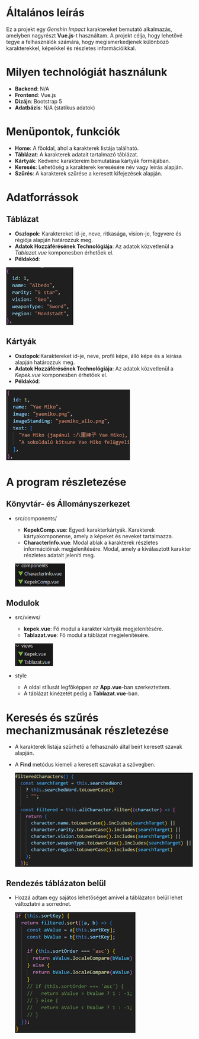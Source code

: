 # Általános leírás
Ez a projekt egy *Genshin Impact* karaktereket bemutató alkalmazás, amelyben nagyrészt **Vue.js**-t használtam. A projekt célja, hogy lehetővé tegye a felhasználók számára, hogy megismerkedjenek különböző karakterekkel, képeikkel és részletes információikkal.

# Milyen technológiát használunk

- **Backend**: N/A
- **Frontend**: Vue.js
- **Dizájn**: Bootstrap 5
- **Adatbázis**: N/A (statikus adatok)

# Menüpontok, funkciók
- **Home**: A főoldal, ahol a karakterek listája található.
- **Táblázat**: A karakterek adatait tartalmazó táblázat.
- **Kártyák**: Kedvenc karaktereim bemutatása kártyák formájában.
- **Keresés**: Lehetőség a karakterek keresésére név vagy leírás alapján.
- **Szűrés**: A karakterek szűrése a keresett kifejezések alapján.

# Adatforrássok

## Táblázat

- **Oszlopok**: Karaktereket id-je, neve, ritkasága, vision-je, fegyvere és régiója alapján határozzuk meg.
- **Adatok Hozzáférésének Technológiája**: Az adatok közvetlenül a *Tablazat.vue* komponesben érhetőek el.
- **Példakód**:

![alt text](image-1.png)

## Kártyák

- **Oszlopok**:Karaktereket id-je, neve, profil képe, álló képe és a leírása alapján határozzuk meg.
- **Adatok Hozzáférésének Technológiája**: Az adatok közvetlenül a *Kepek.vue* komponesben érhetőek el.
- **Példakód**:

![alt text](image.png)

# A program részletezése

## Könyvtár- és Állományszerkezet

- src/components/

    - **KepekComp.vue**: Egyedi karakterkártyák. Karakterek kártyakomponense, amely a képeket és neveket tartalmazza.
    - **CharacterInfo.vue**: Modal ablak a karakterek részletes információinak megjelenítésére. Modal, amely a kiválasztott karakter részletes adatait jeleníti meg.

    ![alt text](image-2.png)

## Modulok

- src/views/

    - **kepek.vue**: Fő modul a karakter kártyák megjelenítésére.
    - **Tablazat.vue**: Fő modul a táblázat megjelenítésére.

    ![alt text](image-3.png)

- style

    - A oldal stílusát legfőképpen az **App.vue**-ban szerkeztettem.
    - A táblázat kinézetét pedig a **Tablazat.vue**-ban.


# Keresés és szűrés mechanizmusának részletezése

- A karakterek listája szűrhető a felhasználó által beírt keresett szavak alapján.
- A **Find** metódus kiemeli a keresett szavakat a szövegben.

    ![alt text](image-4.png)

## Rendezés táblázaton belül

- Hozzá adtam egy sajátos lehetőséget amivel a táblázaton belül lehet változtatni a sorrednet.

    ![alt text](image-5.png)

